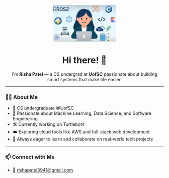 <p align="center">
  <img src="Image.png" alt="Risha's banner" width="40%">
</p>

<h1 align="center">Hi there! 👋</h1>

<p align="center">
  I'm <strong>Risha Patel</strong> — a CS undergrad at <strong>UofSC</strong> passionate about building smart systems that make life easier.
</p>

---

### 👩‍💻 About Me

- 🌟 CS undergraduate @UofSC  
- 🤖 Passionate about Machine Learning, Data Science, and Software Engineering  
- 🛠 Currently working on Turtlebot4   
- ☁️ Exploring cloud tools like AWS and full-stack web development  
- 🧠 Always eager to learn and collaborate on real-world tech projects  

---

### 📫 Connect with Me
- 📧 rishapatel3941@gmail.com
